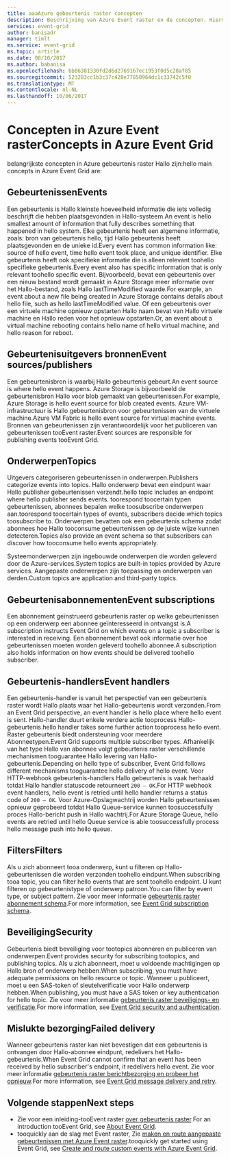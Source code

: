 ```yaml
---
title: aaaAzure gebeurtenis raster concepten
description: Beschrijving van Azure Event raster en de concepten. Hiermee definieert u enkele belangrijke onderdelen van gebeurtenis raster.
services: event-grid
author: banisadr
manager: timlt
ms.service: event-grid
ms.topic: article
ms.date: 08/10/2017
ms.author: babanisa
ms.openlocfilehash: bb86381330fd2d6d2769167ec1953f0d5c28af85
ms.sourcegitcommit: 523283cc1b3c37c428e77850964dc1c33742c5f0
ms.translationtype: MT
ms.contentlocale: nl-NL
ms.lasthandoff: 10/06/2017
---
```

# <a name="concepts-in-azure-event-grid"></a><span data-ttu-id="8666e-104">Concepten in Azure Event raster</span><span class="sxs-lookup"><span data-stu-id="8666e-104">Concepts in Azure Event Grid</span></span>

<span data-ttu-id="8666e-105">belangrijkste concepten in Azure gebeurtenis raster Hallo zijn:</span><span class="sxs-lookup"><span data-stu-id="8666e-105">hello main concepts in Azure Event Grid are:</span></span>

## <a name="events"></a><span data-ttu-id="8666e-106">Gebeurtenissen</span><span class="sxs-lookup"><span data-stu-id="8666e-106">Events</span></span>

<span data-ttu-id="8666e-107">Een gebeurtenis is Hallo kleinste hoeveelheid informatie die iets volledig beschrijft die hebben plaatsgevonden in Hallo-systeem.</span><span class="sxs-lookup"><span data-stu-id="8666e-107">An event is hello smallest amount of information that fully describes something that happened in hello system.</span></span>  <span data-ttu-id="8666e-108">Elke gebeurtenis heeft een algemene informatie, zoals: bron van gebeurtenis hello, tijd Hallo gebeurtenis heeft plaatsgevonden en de unieke id.</span><span class="sxs-lookup"><span data-stu-id="8666e-108">Every event has common information like: source of hello event, time hello event took place, and unique identifier.</span></span>  <span data-ttu-id="8666e-109">Elke gebeurtenis heeft ook specifieke informatie die is alleen relevant toohello specifieke gebeurtenis.</span><span class="sxs-lookup"><span data-stu-id="8666e-109">Every event also has specific information that is only relevant toohello specific event.</span></span> <span data-ttu-id="8666e-110">Bijvoorbeeld, bevat een gebeurtenis over een nieuw bestand wordt gemaakt in Azure Storage meer informatie over het Hallo-bestand, zoals Hallo lastTimeModified waarde.</span><span class="sxs-lookup"><span data-stu-id="8666e-110">For example, an event about a new file being created in Azure Storage contains details about hello file, such as hello lastTimeModified value.</span></span> <span data-ttu-id="8666e-111">Of een gebeurtenis over een virtuele machine opnieuw opstarten Hallo naam bevat van Hallo virtuele machine en Hallo reden voor het opnieuw opstarten.</span><span class="sxs-lookup"><span data-stu-id="8666e-111">Or, an event about a virtual machine rebooting contains hello name of hello virtual machine, and hello reason for reboot.</span></span>

## <a name="event-sourcespublishers"></a><span data-ttu-id="8666e-112">Gebeurtenisuitgevers bronnen</span><span class="sxs-lookup"><span data-stu-id="8666e-112">Event sources/publishers</span></span>

<span data-ttu-id="8666e-113">Een gebeurtenisbron is waarbij Hallo gebeurtenis gebeurt.</span><span class="sxs-lookup"><span data-stu-id="8666e-113">An event source is where hello event happens.</span></span> <span data-ttu-id="8666e-114">Azure Storage is bijvoorbeeld de gebeurtenisbron Hallo voor blob gemaakt van gebeurtenissen.</span><span class="sxs-lookup"><span data-stu-id="8666e-114">For example, Azure Storage is hello event source for blob created events.</span></span> <span data-ttu-id="8666e-115">Azure VM-infrastructuur is Hallo gebeurtenisbron voor gebeurtenissen van de virtuele machine.</span><span class="sxs-lookup"><span data-stu-id="8666e-115">Azure VM Fabric is hello event source for virtual machine events.</span></span> <span data-ttu-id="8666e-116">Bronnen van gebeurtenissen zijn verantwoordelijk voor het publiceren van gebeurtenissen tooEvent raster.</span><span class="sxs-lookup"><span data-stu-id="8666e-116">Event sources are responsible for publishing events tooEvent Grid.</span></span>

## <a name="topics"></a><span data-ttu-id="8666e-117">Onderwerpen</span><span class="sxs-lookup"><span data-stu-id="8666e-117">Topics</span></span>

<span data-ttu-id="8666e-118">Uitgevers categoriseren gebeurtenissen in onderwerpen.</span><span class="sxs-lookup"><span data-stu-id="8666e-118">Publishers categorize events into topics.</span></span> <span data-ttu-id="8666e-119">Hallo onderwerp bevat een eindpunt waar Hallo publisher gebeurtenissen verzendt.</span><span class="sxs-lookup"><span data-stu-id="8666e-119">hello topic includes an endpoint where hello publisher sends events.</span></span> <span data-ttu-id="8666e-120">toorespond toocertain typen gebeurtenissen, abonnees bepalen welke toosubscribe onderwerpen aan.</span><span class="sxs-lookup"><span data-stu-id="8666e-120">toorespond toocertain types of events, subscribers decide which topics toosubscribe to.</span></span> <span data-ttu-id="8666e-121">Onderwerpen bevatten ook een gebeurtenis schema zodat abonnees hoe Hallo tooconsume gebeurtenissen op de juiste wijze kunnen detecteren.</span><span class="sxs-lookup"><span data-stu-id="8666e-121">Topics also provide an event schema so that subscribers can discover how tooconsume hello events appropriately.</span></span>

<span data-ttu-id="8666e-122">Systeemonderwerpen zijn ingebouwde onderwerpen die worden geleverd door de Azure-services.</span><span class="sxs-lookup"><span data-stu-id="8666e-122">System topics are built-in topics provided by Azure services.</span></span> <span data-ttu-id="8666e-123">Aangepaste onderwerpen zijn toepassing en onderwerpen van derden.</span><span class="sxs-lookup"><span data-stu-id="8666e-123">Custom topics are application and third-party topics.</span></span>

## <a name="event-subscriptions"></a><span data-ttu-id="8666e-124">Gebeurtenisabonnementen</span><span class="sxs-lookup"><span data-stu-id="8666e-124">Event subscriptions</span></span>

<span data-ttu-id="8666e-125">Een abonnement geïnstrueerd gebeurtenis raster op welke gebeurtenissen op een onderwerp een abonnee geïnteresseerd in ontvangst is.</span><span class="sxs-lookup"><span data-stu-id="8666e-125">A subscription instructs Event Grid on which events on a topic a subscriber is interested in receiving.</span></span>  <span data-ttu-id="8666e-126">Een abonnement bevat ook informatie over hoe gebeurtenissen moeten worden geleverd toohello abonnee.</span><span class="sxs-lookup"><span data-stu-id="8666e-126">A subscription also holds information on how events should be delivered toohello subscriber.</span></span>

## <a name="event-handlers"></a><span data-ttu-id="8666e-127">Gebeurtenis-handlers</span><span class="sxs-lookup"><span data-stu-id="8666e-127">Event handlers</span></span>

<span data-ttu-id="8666e-128">Een gebeurtenis-handler is vanuit het perspectief van een gebeurtenis raster wordt Hallo plaats waar het Hallo-gebeurtenis wordt verzonden.</span><span class="sxs-lookup"><span data-stu-id="8666e-128">From an Event Grid perspective, an event handler is hello place where hello event is sent.</span></span> <span data-ttu-id="8666e-129">Hallo-handler duurt enkele verdere actie tooprocess Hallo-gebeurtenis.</span><span class="sxs-lookup"><span data-stu-id="8666e-129">hello handler takes some further action tooprocess hello event.</span></span>  <span data-ttu-id="8666e-130">Raster gebeurtenis biedt ondersteuning voor meerdere Abonneetypen.</span><span class="sxs-lookup"><span data-stu-id="8666e-130">Event Grid supports multiple subscriber types.</span></span> <span data-ttu-id="8666e-131">Afhankelijk van het type Hallo van abonnee volgt gebeurtenis raster verschillende mechanismen tooguarantee Hallo levering van Hallo-gebeurtenis.</span><span class="sxs-lookup"><span data-stu-id="8666e-131">Depending on hello type of subscriber, Event Grid follows different mechanisms tooguarantee hello delivery of hello event.</span></span>  <span data-ttu-id="8666e-132">Voor HTTP-webhook gebeurtenis-handlers Hallo gebeurtenis is vaak herhaald totdat Hallo handler statuscode retourneert `200 – OK`.</span><span class="sxs-lookup"><span data-stu-id="8666e-132">For HTTP webhook event handlers, hello event is retried until hello handler returns a status code of `200 – OK`.</span></span> <span data-ttu-id="8666e-133">Voor Azure-Opslagwachtrij worden Hallo gebeurtenissen opnieuw geprobeerd totdat Hallo Queue-service kunnen toosuccessfully proces Hallo-bericht push in Hallo wachtrij.</span><span class="sxs-lookup"><span data-stu-id="8666e-133">For Azure Storage Queue, hello events are retried until hello Queue service is able toosuccessfully process hello message push into hello queue.</span></span>

## <a name="filters"></a><span data-ttu-id="8666e-134">Filters</span><span class="sxs-lookup"><span data-stu-id="8666e-134">Filters</span></span>

<span data-ttu-id="8666e-135">Als u zich abonneert tooa onderwerp, kunt u filteren op Hallo-gebeurtenissen die worden verzonden toohello eindpunt.</span><span class="sxs-lookup"><span data-stu-id="8666e-135">When subscribing tooa topic, you can filter hello events that are sent toohello endpoint.</span></span> <span data-ttu-id="8666e-136">U kunt filteren op gebeurtenistype of onderwerp patroon.</span><span class="sxs-lookup"><span data-stu-id="8666e-136">You can filter by event type, or subject pattern.</span></span> <span data-ttu-id="8666e-137">Zie voor meer informatie [gebeurtenis raster abonnement schema](subscription-creation-schema.md).</span><span class="sxs-lookup"><span data-stu-id="8666e-137">For more information, see [Event Grid subscription schema](subscription-creation-schema.md).</span></span>

## <a name="security"></a><span data-ttu-id="8666e-138">Beveiliging</span><span class="sxs-lookup"><span data-stu-id="8666e-138">Security</span></span>

<span data-ttu-id="8666e-139">Gebeurtenis biedt beveiliging voor tootopics abonneren en publiceren van onderwerpen.</span><span class="sxs-lookup"><span data-stu-id="8666e-139">Event provides security for subscribing tootopics, and publishing topics.</span></span> <span data-ttu-id="8666e-140">Als u zich abonneert, moet u voldoende machtigingen op Hallo bron of onderwerp hebben.</span><span class="sxs-lookup"><span data-stu-id="8666e-140">When subscribing, you must have adequate permissions on hello resource or topic.</span></span> <span data-ttu-id="8666e-141">Wanneer u publiceert, moet u een SAS-token of sleutelverificatie voor Hallo onderwerp hebben.</span><span class="sxs-lookup"><span data-stu-id="8666e-141">When publishing, you must have a SAS token or key authentication for hello topic.</span></span> <span data-ttu-id="8666e-142">Zie voor meer informatie [gebeurtenis raster beveiligings- en verificatie](security-authentication.md).</span><span class="sxs-lookup"><span data-stu-id="8666e-142">For more information, see [Event Grid security and authentication](security-authentication.md).</span></span>

## <a name="failed-delivery"></a><span data-ttu-id="8666e-143">Mislukte bezorging</span><span class="sxs-lookup"><span data-stu-id="8666e-143">Failed delivery</span></span>

<span data-ttu-id="8666e-144">Wanneer gebeurtenis raster kan niet bevestigen dat een gebeurtenis is ontvangen door Hallo-abonnee eindpunt, redelivers het Hallo-gebeurtenis.</span><span class="sxs-lookup"><span data-stu-id="8666e-144">When Event Grid cannot confirm that an event has been received by hello subscriber's endpoint, it redelivers hello event.</span></span> <span data-ttu-id="8666e-145">Zie voor meer informatie [gebeurtenis raster berichtbezorging en probeer het opnieuw](delivery-and-retry.md).</span><span class="sxs-lookup"><span data-stu-id="8666e-145">For more information, see [Event Grid message delivery and retry](delivery-and-retry.md).</span></span>

## <a name="next-steps"></a><span data-ttu-id="8666e-146">Volgende stappen</span><span class="sxs-lookup"><span data-stu-id="8666e-146">Next steps</span></span>

* <span data-ttu-id="8666e-147">Zie voor een inleiding-tooEvent raster [over gebeurtenis raster](overview.md).</span><span class="sxs-lookup"><span data-stu-id="8666e-147">For an introduction tooEvent Grid, see [About Event Grid](overview.md).</span></span>
* <span data-ttu-id="8666e-148">tooquickly aan de slag met Event raster, Zie [maken en route aangepaste gebeurtenissen met Azure Event raster](custom-event-quickstart.md).</span><span class="sxs-lookup"><span data-stu-id="8666e-148">tooquickly get started using Event Grid, see [Create and route custom events with Azure Event Grid](custom-event-quickstart.md).</span></span>

